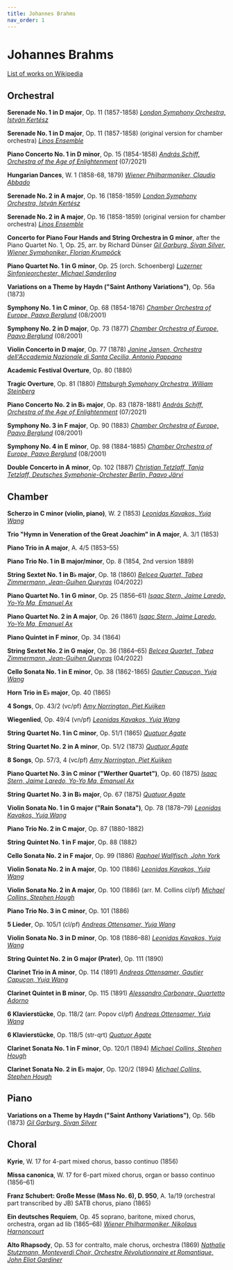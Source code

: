```yaml
---
title: Johannes Brahms
nav_order: 1
---
```


# Johannes Brahms

[List of works on Wikipedia](https://en.wikipedia.org/wiki/List_of_compositions_by_Johannes_Brahms)


## Orchestral

**Serenade No. 1 in D major**, Op. 11 (1857-1858) [*London Symphony Orchestra, István Kertész*](https://tidal.com/browse/track/26469235?u)

**Serenade No. 1 in D major**, Op. 11 (1857-1858) (original version for chamber orchestra) [*Linos Ensemble*](http://www.tidal.com/track/230183268)

**Piano Concerto No. 1 in D minor**, Op. 15 (1854-1858) [*András Schiff, Orchestra of the Age of Enlightenment*](http://www.tidal.com/track/185728418) (07/2021)

**Hungarian Dances**, W. 1 (1858-68, 1879) [*Wiener Philharmoniker, Claudio Abbado*](http://www.tidal.com/track/4708013)

**Serenade No. 2 in A major**, Op. 16 (1858-1859) [*London Symphony Orchestra, István Kertész*](https://tidal.com/browse/track/26469241?u)

**Serenade No. 2 in A major**, Op. 16 (1858-1859) (original version for chamber orchestra) [*Linos Ensemble*](http://www.tidal.com/track/230183278)

**Concerto for Piano Four Hands and String Orchestra in G minor**, after the Piano Quartet No. 1, Op. 25, arr. by Richard Dünser [*Gil Garburg, Sivan Silver, Wiener Symphoniker, Florian Krumpöck*](http://www.tidal.com/track/151961690)

**Piano Quartet No. 1 in G minor**, Op. 25 (orch. Schoenberg) [*Luzerner Sinfonieorchester, Michael Sanderling*](http://www.tidal.com/track/277983998)

**Variations on a Theme by Haydn ("Saint Anthony Variations")**, Op. 56a (1873)

**Symphony No. 1 in C minor**, Op. 68 (1854-1876) [*Chamber Orchestra of Europe, Paavo Berglund*](https://tidal.com/browse/track/284016473?u) (08/2001)

**Symphony No. 2 in D major**, Op. 73 (1877) [*Chamber Orchestra of Europe, Paavo Berglund*](https://tidal.com/browse/track/284016477?u) (08/2001)

**Violin Concerto in D major**, Op. 77 (1878) [*Janine Jansen, Orchestra dell'Accademia Nazionale di Santa Cecilia, Antonio Pappano*](http://www.tidal.com/track/77609390)

**Academic Festival Overture**, Op. 80 (1880)

**Tragic Overture**, Op. 81 (1880) [*Pittsburgh Symphony Orchestra, William Steinberg*](http://www.tidal.com/track/218186383)  

**Piano Concerto No. 2 in B♭ major**, Op. 83 (1878-1881) [*András Schiff, Orchestra of the Age of Enlightenment*](http://www.tidal.com/track/185728421) (07/2021)

**Symphony No. 3 in F major**, Op. 90 (1883) [*Chamber Orchestra of Europe, Paavo Berglund*](https://tidal.com/browse/track/284016481?u) (08/2001)

**Symphony No. 4 in E minor**, Op. 98 (1884-1885) [*Chamber Orchestra of Europe, Paavo Berglund*](https://tidal.com/browse/track/284016485?u) (08/2001)

**Double Concerto in A minor**, Op. 102 (1887) [*Christian Tetzlaff, Tanja Tetzlaff, Deutsches Symphonie-Orchester Berlin, Paavo Järvi*](http://www.tidal.com/track/313629848) 

## Chamber

**Scherzo in C minor (violin, piano)**, W. 2 (1853) [*Leonidas Kavakos, Yuja Wang*](http://www.tidal.com/track/27201197)

**Trio "Hymn in Veneration of the Great Joachim" in A major**, A. 3/1 (1853)

**Piano Trio in A major**, A. 4/5 (1853–55)

**Piano Trio No. 1 in B major/minor**, Op. 8 (1854, 2nd version 1889)

**String Sextet No. 1 in B♭ major**, Op. 18 (1860) [*Belcea Quartet, Tabea Zimmermann, Jean-Guihen Queyras*](http://www.tidal.com/track/213985508) (04/2022)

**Piano Quartet No. 1 in G minor**, Op. 25 (1856–61) [*Isaac Stern, Jaime Laredo, Yo-Yo Ma, Emanuel Ax*](http://www.tidal.com/track/1877174)

**Piano Quartet No. 2 in A major**, Op. 26 (1861) [*Isaac Stern, Jaime Laredo, Yo-Yo Ma, Emanuel Ax*](http://www.tidal.com/track/1877910)

**Piano Quintet in F minor**, Op. 34 (1864)

**String Sextet No. 2 in G major**, Op. 36 (1864–65) [*Belcea Quartet, Tabea Zimmermann, Jean-Guihen Queyras*](http://www.tidal.com/track/213985512) (04/2022)

**Cello Sonata No. 1 in E minor**, Op. 38 (1862-1865) [*Gautier Capuçon, Yuja Wang*](http://www.tidal.com/track/245035795)

**Horn Trio in E♭ major**, Op. 40 (1865)

**4 Songs**, Op. 43/2 (vc/pf) [*Amy Norrington, Piet Kuijken*](https://tidal.com/browse/track/392902643?u)

**Wiegenlied**, Op. 49/4 (vn/pf) [*Leonidas Kavakos, Yuja Wang*](http://www.tidal.com/track/27201221)

**String Quartet No. 1 in C minor**, Op. 51/1 (1865) [*Quatuor Agate*](http://www.tidal.com/track/362513730)

**String Quartet No. 2 in A minor**, Op. 51/2 (1873) [*Quatuor Agate*](http://www.tidal.com/track/362513734)

**8 Songs**, Op. 57/3, 4 (vc/pf) [*Amy Norrington, Piet Kuijken*](http://www.tidal.com/track/392902636)

**Piano Quartet No. 3 in C minor ("Werther Quartet")**, Op. 60 (1875) [*Isaac Stern, Jaime Laredo, Yo-Yo Ma, Emanuel Ax*](http://www.tidal.com/track/1877909)

**String Quartet No. 3 in B♭ major**, Op. 67 (1875) [*Quatuor Agate*](http://www.tidal.com/track/362513738)

**Violin Sonata No. 1 in G major ("Rain Sonata")**, Op. 78 (1878–79) [*Leonidas Kavakos, Yuja Wang*](http://www.tidal.com/track/27201198)

**Piano Trio No. 2 in C major**, Op. 87 (1880-1882)

**String Quintet No. 1 in F major**, Op. 88 (1882)

**Cello Sonata No. 2 in F major**, Op. 99 (1886) [*Raphael Wallfisch, John York*](http://www.tidal.com/track/98291615)

**Violin Sonata No. 2 in A major**, Op. 100 (1886) [*Leonidas Kavakos, Yuja Wang*](http://www.tidal.com/track/27201201)

**Violin Sonata No. 2 in A major**, Op. 100 (1886) (arr. M. Collins cl/pf) [*Michael Collins, Stephen Hough*](http://www.tidal.com/track/204477508)

**Piano Trio No. 3 in C minor**, Op. 101 (1886)

**5 Lieder**, Op. 105/1 (cl/pf) [*Andreas Ottensamer, Yuja Wang*](http://www.tidal.com/track/105044321)

**Violin Sonata No. 3 in D minor**, Op. 108 (1886–88) [*Leonidas Kavakos, Yuja Wang*](http://www.tidal.com/track/27201209)

**String Quintet No. 2 in G major (Prater)**, Op. 111 (1890)

**Clarinet Trio in A minor**, Op. 114 (1891) [*Andreas Ottensamer, Gautier Capuçon, Yuja Wang*](http://www.tidal.com/track/245035802)

**Clarinet Quintet in B minor**, Op. 115 (1891) [*Alessandro Carbonare, Quartetto Adorno*](http://www.tidal.com/track/122857547)

**6 Klavierstücke**, Op. 118/2 (arr. Popov cl/pf) [*Andreas Ottensamer, Yuja Wang*](http://www.tidal.com/track/105044315)

**6 Klavierstücke**, Op. 118/5 (str-qrt) [*Quatuor Agate*](http://www.tidal.com/track/362513742)

**Clarinet Sonata No. 1 in F minor**, Op. 120/1 (1894) [*Michael Collins, Stephen Hough*](http://www.tidal.com/track/204477511)

**Clarinet Sonata No. 2 in E♭ major**, Op. 120/2 (1894) [*Michael Collins, Stephen Hough*](http://www.tidal.com/track/204477518)


## Piano

**Variations on a Theme by Haydn ("Saint Anthony Variations")**, Op. 56b (1873) [*Gil Garburg, Sivan Silver*]() 

## Choral



**Kyrie**, W. 17 for 4-part mixed chorus, basso continuo (1856)	

**Missa canonica**, W. 17 for 6-part mixed chorus, organ or basso continuo (1856–61)

**Franz Schubert: Große Messe (Mass No. 6), D. 950**, A. 1a/19	(orchestral part transcribed by JB) SATB chorus, piano (1865)

**Ein deutsches Requiem**, Op. 45 soprano, baritone, mixed chorus, orchestra, organ ad lib (1865–68) [*Wiener Philharmoniker, Nikolaus Harnoncourt*](https://tidal.com/browse/album/4691140?u)

**Alto Rhapsody**, Op. 53 for contralto, male chorus, orchestra (1869) [*Nathalie Stutzmann, Monteverdi Choir, Orchestre Révolutionnaire et Romantique, John Eliot Gardiner*](http://www.tidal.com/track/79497950)

